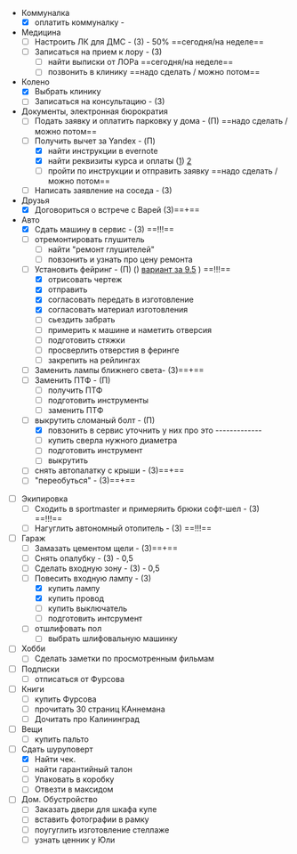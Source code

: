 

-  Коммуналка 
	- [x] оплатить коммуналку - [ ]()
-  Медицина 
	- [ ] Настроить ЛК для ДМС - (З) - 50%  ==сегодня/на неделе==
	- [ ] Записаться на прием к лору - (З)
		- [ ] найти выписки от ЛОРа ==сегодня/на неделе==
		- [ ] позвонить в клинику ==надо сделать / можно потом==
-  Колено
	- [x] Выбрать клинику
	- [ ] Записаться на консультацию - (З)
- Документы, электронная бюрократия
	- [ ] Подать заявку и оплатить парковку у дома - (П) ==надо сделать / можно потом==
	- [ ] Получить вычет за Yandex - (П) 
		- [x] найти инструкции в evernote
		- [x] найти реквизиты курса и оплаты ([1](https://yandex.ru/legal/practicum_offer/))  [2](https://mail.google.com/mail/u/1/#search/%D1%87%D0%B5%D0%BA/WhctKKXHHczxdZWMSXQqSTjdnbMZzgCTZzxvKrkDDSnqnShZzLwCSLLbnDwFWcXGhGlmrFQ?projector=1&messagePartId=0.1) 
		- [ ] пройти по инструкции и отправить заявку ==надо сделать / можно потом==
	- [ ] Написать заявление на соседа - (З)
- Друзья 
	- [x] Договориться о встрече с Варей (З)==+==
- Авто
	- [x] Сдать машину в сервис - (З) ==!!!==
	- [ ] отремонтировать глушитель
		- [ ] найти "ремонт глушителей" 
		- [ ] повзонить  и узнать про цену ремонта
	- [ ] Установить фейринг - (П) () [вариант за 9.5](https://www.rackworld.ru/catalog/aksessuary/feyring/feyring_yakima_windshields_40_100_sm/) ) ==!!!==
		- [x] отрисовать чертеж
		- [x] отправить 
		- [x] согласовать передать в изготовление 
		- [x] согласовать материал изготовления
		- [ ] сьездить забрать
		- [ ] примерить к машине и наметить отверсия
		- [ ] подготовить стяжки
		- [ ] просверлить отверстия в феринге
		- [ ] закрепить на рейлингах
	- [ ] Заменить лампы ближнего света- (З)==+==
	- [ ] Заменить ПТФ - (П)
		- [ ] получить ПТФ
		- [ ] подготовить инструменты
		- [ ] заменить ПТФ
	- [ ] выкрутить сломаный болт - (П)
		- [x] повзонить в сервис уточнить у них про это -------------
		- [ ] купить сверла нужного диаметра
		- [ ] подготовить инструмент
		- [ ] выкрутить
	- [ ] снять автопалатку с крыши - (З)==+==
	- [ ] "переобуться" - (З)==+==
- [ ] Экипировка 
	- [ ] Сходить в sportmaster и примеряить брюки софт-шел - (З) ==!!!==
	- [ ] Нагуглить автономный отопитель - (З) ==!!!== 
- [ ] Гараж
	- [ ] Замазать цементом щели - (З)==+==
	- [ ] Снять опалубку - (З) - 0,5
	- [ ] Сделать входную зону - (З) - 0,5
	- [ ] Повесить входную лампу - (З) 
		- [x] купить лампу
		- [x] купить провод
		- [ ] купить выключатель
		- [ ] подготовить интсрумент
	- [ ] отшлифовать пол
		- [ ] выбрать шлифовальную машинку
- [ ] Хобби
	- [ ] Сделать заметки по просмотренным фильмам
- [ ] Подписки
	- [ ] отписаться от Фурсова
- [ ] Книги 
	- [ ] купить Фурсова
	- [ ] прочитать 30 страниц КАннемана
	- [ ] Дочитать про Калининград 
- [ ] Вещи
	- [ ] купить пальто
- [ ] Cдать шуруповерт
	- [x] Найти чек. 
	- [ ] найти гарантийный талон
	- [ ] Упаковать в коробку
	- [ ] Отвезти в максидом
- [ ] Дом. Обустройство
	- [ ] Заказать двери для шкафа купе
	- [ ] вставить фотографии в рамку
	- [ ] поугуглить изготовление стеллаже
	- [ ] узнать ценник у Юли
